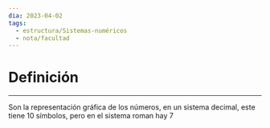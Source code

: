 ```yaml
---
dia: 2023-04-02
tags:
  - estructura/Sistemas-numéricos
  - nota/facultad
---
```

# Definición
---
Son la representación gráfica de los números, en un sistema decimal, este tiene $10$ símbolos, pero en el sistema roman hay $7$